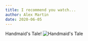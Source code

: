 ```yaml
---
title: I recommend you watch...
author: Alex Martin
date: 2020-06-05
---
```

Handmaid's Tale!
![Handmaid's Tale](https://www.fraserinstitute.org/sites/default/files/field/image/handmaids.jpg)
